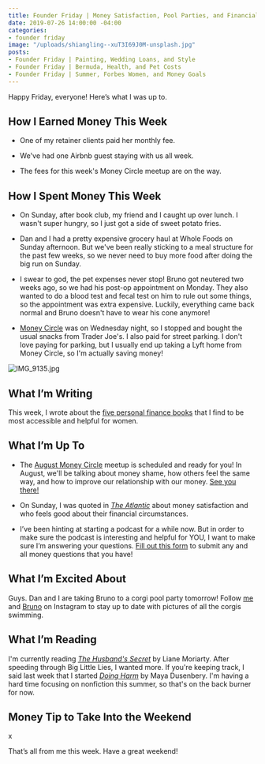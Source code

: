 ```yaml
---
title: Founder Friday | Money Satisfaction, Pool Parties, and Financial Advice
date: 2019-07-26 14:00:00 -04:00
categories:
- founder friday
image: "/uploads/shiangling--xuT3I69J0M-unsplash.jpg"
posts:
- Founder Friday | Painting, Wedding Loans, and Style
- Founder Friday | Bermuda, Health, and Pet Costs
- Founder Friday | Summer, Forbes Women, and Money Goals
---
```


Happy Friday, everyone! Here’s what I was up to.

## **How I Earned Money This Week**

* One of my retainer clients paid her monthly fee.

* We've had one Airbnb guest staying with us all week. 

* The fees for this week's Money Circle meetup are on the way.

## **How I Spent Money This Week**

* On Sunday, after book club, my friend and I caught up over lunch. I wasn't super hungry, so I just got a side of sweet potato fries.

* Dan and I had a pretty expensive grocery haul at Whole Foods on Sunday afternoon. But we've been really sticking to a meal structure for the past few weeks, so we never need to buy more food after doing the big run on Sunday.

* I swear to god, the pet expenses never stop! Bruno got neutered two weeks ago, so we had his post-op appointment on Monday. They also wanted to do a blood test and fecal test on him to rule out some things, so the appointment was extra expensive. Luckily, everything came back normal and Bruno doesn't have to wear his cone anymore!

* [Money Circle](https://www.maggiegermano.com/moneycircle/) was on Wednesday night, so I stopped and bought the usual snacks from Trader Joe's. I also paid for street parking. I don't love paying for parking, but I usually end up taking a Lyft home from Money Circle, so I'm actually saving money!

![IMG_9135.jpg](/uploads/IMG_9135.jpg)

## **What I’m Writing**

This week, I wrote about the [five personal finance books](https://www.maggiegermano.com/blog/5-books-that-make-personal-finance-more-accessible/) that I find to be most accessible and helpful for women. 

## **What I’m Up To**

* The [August Money Circle](https://www.eventbrite.com/e/money-circle-dealing-with-money-shame-tickets-66476917249) meetup is scheduled and ready for you! In August, we'll be talking about money shame, how others feel the same way, and how to improve our relationship with our money. [See you there!](https://www.eventbrite.com/e/money-circle-dealing-with-money-shame-tickets-66476917249)

* On Sunday, I was quoted in *[The Atlantic](https://www.theatlantic.com/family/archive/2019/07/who-feels-rich/594439/)* about money satisfaction and who feels good about their financial circumstances. 

* I’ve been hinting at starting a podcast for a while now. But in order to make sure the podcast is interesting and helpful for YOU, I want to make sure I’m answering your questions. [Fill out this form](https://docs.google.com/forms/d/e/1FAIpQLSf75z5itnYO-XOLStoqY5FXwuf8YI37ye5OD21Wv7tBGAqIVQ/viewform?usp=sf_link) to submit any and all money questions that you have!

## **What I’m Excited About**

Guys. Dan and I are taking Bruno to a corgi pool party tomorrow! Follow [me](http://www.instagram.com/maggiegermano) and [Bruno](http://www.instagram.com/bruno.the.corg) on Instagram to stay up to date with pictures of all the corgis swimming. 

## **What I’m Reading**

I'm currently reading *[The Husband's Secret](https://www.goodreads.com/book/show/17802724-the-husband-s-secret)* by Liane Moriarty. After speeding through Big Little Lies, I wanted more. If you're keeping track, I said last week that I started *[Doing Harm](https://www.goodreads.com/book/show/30653955-doing-harm?from_search=true)* by Maya Dusenbery. I'm having a hard time focusing on nonfiction this summer, so that's on the back burner for now. 

## **Money Tip to Take Into the Weekend**

x

That’s all from me this week. Have a great weekend!